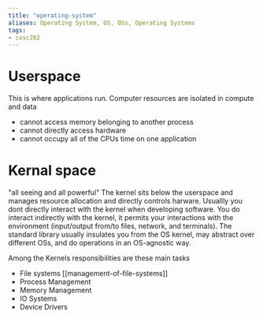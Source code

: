 ```yaml
---
title: "operating-system"
aliases: Operating System, OS, OSs, Operating Systems
tags: 
- cosc202
---
```


# Userspace
This is where applications run. Computer resources are isolated in compute and data
- cannot access memory belonging to another process
- cannot directly access hardware
- cannot occupy all of the CPUs time on one application

# Kernal space
"all seeing and all powerful" The kernel sits below the userspace and manages resource allocation and directly controls harware. Usuallly you dont directly interact with the kernel when developing software. You do interact indirectly with the kernel, it permits your interactions with the environment (input/output from/to files, network, and terminals). The standard library usually insulates you from the OS kernel, may abstract over different OSs, and do operations in an OS-agnostic way.

Among the Kernels responsibilities are these main tasks
- File systems [[management-of-file-systems]]
- Process Management
- Memory Management
- IO Systems
- Device Drivers